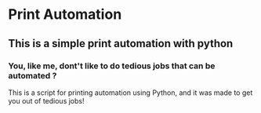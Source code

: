 # Print Automation

## This is a simple print automation with python

### You, like me, dont't like to do tedious jobs that can be automated ? 
This is a script for printing automation using Python, and it was made to get you out of tedious jobs!  